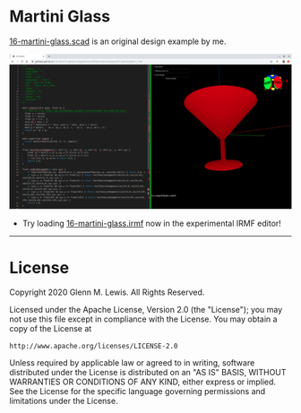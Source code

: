 # Martini Glass

[16-martini-glass.scad](16-martini-glass.scad) is an original design example by me.

![16-martini-glass](16-martini-glass.png)

- Try loading [16-martini-glass.irmf](https://gmlewis.github.io/irmf-editor/?s=github.com/gmlewis/go-csg/blob/master/examples/16-martini-glass/16-martini-glass.irmf) now in the experimental IRMF editor!

---

# License

Copyright 2020 Glenn M. Lewis. All Rights Reserved.

Licensed under the Apache License, Version 2.0 (the "License");
you may not use this file except in compliance with the License.
You may obtain a copy of the License at

    http://www.apache.org/licenses/LICENSE-2.0

Unless required by applicable law or agreed to in writing, software
distributed under the License is distributed on an "AS IS" BASIS,
WITHOUT WARRANTIES OR CONDITIONS OF ANY KIND, either express or implied.
See the License for the specific language governing permissions and
limitations under the License.
